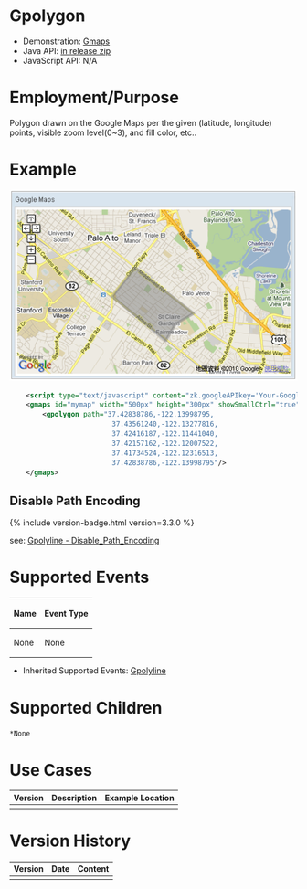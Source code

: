 

# Gpolygon

- Demonstration:
  [Gmaps](http://www.zkoss.org/zkdemo/reporting/google_map)
- Java API: [in release zip](https://github.com/zkoss/zkgmapsz/releases)
- JavaScript API: N/A


# Employment/Purpose

Polygon drawn on the Google Maps per the given (latitude, longitude)
points, visible zoom level(0~3), and fill color, etc..

# Example

![](/zk_component_ref/images/ZKComRef_Gpolygon_Example.png)

```xml
    <script type="text/javascript" content="zk.googleAPIkey='Your-Google-API-Key'"/>
    <gmaps id="mymap" width="500px" height="300px" showSmallCtrl="true">
        <gpolygon path="37.42838786,-122.13998795,
                         37.43561240,-122.13277816,
                         37.42416187,-122.11441040,
                         37.42157162,-122.12007522,
                         37.41734524,-122.12316513,
                         37.42838786,-122.13998795"/>
    </gmaps>
```

## Disable Path Encoding

{% include version-badge.html version=3.3.0 %}

see: [ Gpolyline -
Disable_Path_Encoding]({{site.baseurl}}/zk_component_ref/diagrams_and_reports/gmaps/gpolyline#Disable_Path_Encoding)

# Supported Events

<table>
<thead>
<tr class="header">
<th><center>
<p>Name</p>
</center></th>
<th><center>
<p>Event Type</p>
</center></th>
</tr>
</thead>
<tbody>
<tr class="odd">
<td><p>None</p></td>
<td><p>None</p></td>
</tr>
</tbody>
</table>

- Inherited Supported Events: [
  Gpolyline]({{site.baseurl}}/zk_component_ref/diagrams_and_reports/gmaps/gpolyline#Supported_Events)

# Supported Children

`*None`

# Use Cases

| Version | Description | Example Location |
|---------|-------------|------------------|
|         |             |                  |

# Version History



| Version | Date | Content |
|---------|------|---------|
|         |      |         |


